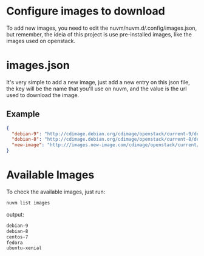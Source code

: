 # Configure images to download

To add new images, you need to edit the  nuvm/nuvm.d/.config/images.json, but remember, the ideia of this project is use pre-installed images, like the images used on openstack.

# images.json

It's very simple to add a new image, just add a new entry on this json file, the key will be the name that you'll use on nuvm, and the value is the url used to download the image.

## Example

```json
{
  "debian-9": "http://cdimage.debian.org/cdimage/openstack/current-9/debian-9-openstack-amd64.raw",
  "debian-8": "http://cdimage.debian.org/cdimage/openstack/current-8/debian-8-openstack-amd64.raw",
  "new-image": "http:///images.new-image.com/cdimage/openstack/current/new-image-openstack-amd64.raw"
} 
```

# Available Images

To check the available images, just run:

```bash
nuvm list images
``` 
output:
```bash
debian-9
debian-8
centos-7
fedora
ubuntu-xenial
```
